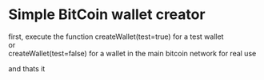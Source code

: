 # Simple BitCoin wallet creator

first, execute the function createWallet(test=true) for a test wallet <br>
or <br>
createWallet(test=false) for a wallet in the main bitcoin network for real use <br>

and thats it
